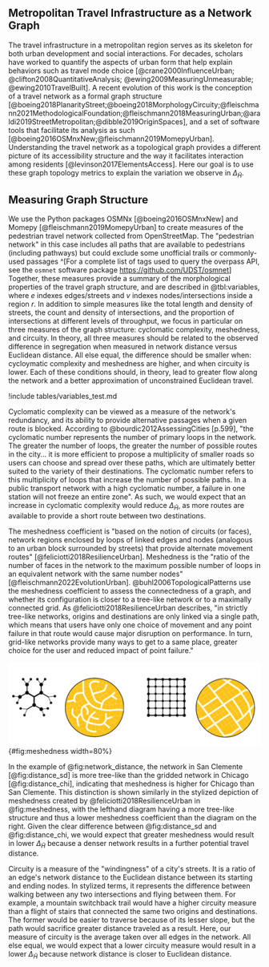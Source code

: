 ## Metropolitan Travel Infrastructure as a Network Graph

The travel infrastructure in a metropolitan region serves as its skeleton for both urban development
and social interactions. For decades, scholars have worked to quantify the aspects of urban form
that help explain behaviors such as travel mode choice
[@crane2000InfluenceUrban; @clifton2008QuantitativeAnalysis; @ewing2009MeasuringUnmeasurable; @ewing2010TravelBuilt].
A recent evolution of this work is the conception of a travel network as a formal graph structure
[@boeing2018PlanarityStreet;@boeing2018MorphologyCircuity;@fleischmann2021MethodologicalFoundation;@fleischmann2018MeasuringUrban;@araldi2019StreetMetropolitan;@dibble2019OriginSpaces],
and a set of software tools that facilitate its analysis as such
[@boeing2016OSMnxNew;@fleischmann2019MomepyUrban]. Understanding the travel network as a topological
graph provides a different picture of its accessibility structure and the way it facilitates
interaction among residents [@levinson2017ElementsAccess]. Here our goal is to use these graph
topology metrics to explain the variation we observe in $\Delta_{\tilde{H}}$.

## Measuring Graph Structure

We use the Python packages OSMNx [@boeing2016OSMnxNew] and Momepy
[@fleischmann2019MomepyUrban] to create measures of the pedestrian travel network
collected from OpenStreetMap. The "pedestrian network" in this case includes all paths
that are available to pedestrians (including pathways) but could exclude some unofficial
trails or commonly-used passages
^[For a complete list of tags used to query the overpass API, see the `osmnet` software package <https://github.com/UDST/osmnet>]
Together, these measures provide a summary of the morphological properties
of the travel graph structure, and are described in @tbl:variables, where $e$ indexes
edges/streets and $v$ indexes nodes/intersections inside a region $r$. In addition to
simple measures like the total length and density of streets, the count and density of
intersections, and the proportion of intersections at different levels of throughput, we
focus in particular on three measures of the graph structure: cyclomatic complexity,
meshedness, and circuity. In theory, all three measures should be related to the
observed difference in segregation when measured in network distance versus Euclidean
distance. All else equal, the difference should be smaller when: cycloymatic complexity
and meshedness are higher, and when circuity is lower. Each of these conditions should,
in theory, lead to greater flow along the network and a better approximation of
unconstrained Euclidean travel.

<!-- 
To modify this table, edit the contents of data/network_variables.csv
then, generate the latex by running ~~notebooks/model_difference.ipynb~~ 
notebooks/render_tables.ipynb
-->

!include tables/variables_test.md

Cyclomatic complexity can be viewed as a measure of the network's redundancy, and its ability to
provide alternative passages when a given route is blocked. According to @bourdic2012AssessingCities
[p.599], "the cyclomatic number represents the number of primary loops in the network. The greater
the number of loops, the greater the number of possible routes in the city... it is more efficient
to propose a multiplicity of smaller roads so users can choose and spread over these paths, which
are ultimately better suited to the variety of their destinations. The cyclomatic number refers to
this multiplicity of loops that increase the number of possible paths. In a public transport network
with a high cyclomatic number, a failure in one station will not freeze an entire zone". As such, we
would expect that an increase in cyclomatic complexity would reduce $\Delta_{\tilde{H}}$, as more
routes are available to provide a short route between two destinations.

The meshedness coefficient is "based on the notion of circuits (or faces), network regions enclosed
by loops of linked edges and nodes (analogous to an urban block surrounded by streets) that provide
alternate movement routes" [@feliciotti2018ResilienceUrban]. Meshedness is the "ratio of the number
of faces in the network to the maximum possible number of loops in an equivalent network with the
same number nodes" [@fleischmann2022EvolutionUrban]. @buhl2006TopologicalPatterns use the meshedness
coefficient to assess the connectedness of a graph, and whether its configuration is closer to a
tree-like network or to a maximally connected grid. As @feliciotti2018ResilienceUrban describes, "in
strictly tree-like networks, origins and destinations are only linked via a single path, which means
that users have only one choice of movement and any point failure in that route would cause major
disruption on performance. In turn, grid-like networks provide many ways to get to a same place,
greater choice for the user and reduced impact of point failure."

<!-- Martin says she's cool with us using this fig -->
![Stylized Depiction of Meshedness by @feliciotti2018ResilienceUrban](figures/meshedness.png){#fig:meshedness width=80%}

In the example of @fig:network_distance, the network in San Clemente [@fig:distance_sd] is more
tree-like than the gridded network in Chicago [@fig:distance_chi], indicating that meshedness is
higher for Chicago than San Clemente. This distinction is shown similarly in the stylized depiction
of meshedness created by @feliciotti2018ResilienceUrban in @fig:meshedness, with the lefthand
diagram having a more tree-like structure and thus a lower meshedness coefficient than the diagram
on the right. Given the clear difference between @fig:distance_sd and @fig:distance_chi, we would
expect that greater meshedness would result in lower $\Delta_{\tilde{H}}$ because a denser network
results in a further potential travel distance.

Circuity is a measure of the "windingness" of a city's streets. It is a ratio of an edge's network
distance to the Euclidean distance between its starting and ending nodes. In stylized terms, it
represents the difference between walking between any two intersections and flying between them. For
example, a mountain switchback trail would have a higher circuity measure than a flight of stairs
that connected the same two origins and destinations. The former would be easier to traverse because
of its lesser slope, but the path would sacrifice greater distance traveled as a result.
Here, our measure of circuity is the average taken over all edges in the network. All else equal, we
would expect that a lower circuity measure would result in a lower $\Delta_{\tilde{H}}$ because
network distance is closer to Euclidean distance.
